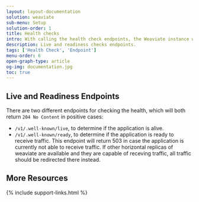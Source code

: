 ```yaml
---
layout: layout-documentation
solution: weaviate
sub-menu: Setup
solution-order: 1
title: Health checks 
intro: With calling the health check endpoints, the Weaviate instance will let you know if it is alive and/or ready for data exchange.
description: Live and readiness checks endpoints.
tags: ['Health Check', 'Endpoint']
menu-order: 6
open-graph-type: article
og-img: documentation.jpg
toc: true
---
```


## Live and Readiness Endpoints

There are two different endpoints for checking the health, which will both return `204 No Content` in positive cases:
- `/v1/.well-known/live`, to determine if the application is alive.
- `/v1/.well-known/ready`, to determine if the application is ready to receive traffic. This endpoint will return 503 in case the application is currently not able to receive traffic. If other horizontal replicas of weaviate are available and they are capable of receving traffic, all traffic should be redirected there instead.


## More Resources

{% include support-links.html %}
